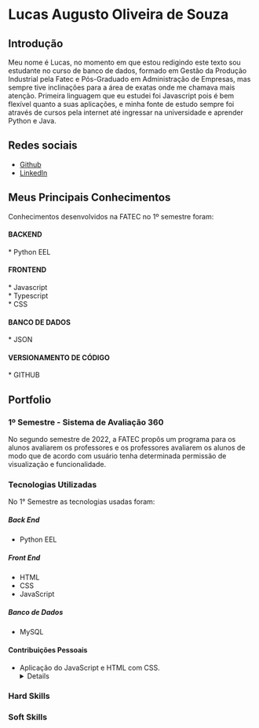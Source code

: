 # Lucas Augusto Oliveira de Souza

## Introdução
Meu nome é Lucas, no momento em que estou redigindo este texto sou estudante no curso de banco de dados, formado em Gestão da Produção Industrial pela Fatec e Pós-Graduado em Administração de Empresas, mas sempre tive inclinações para a área de exatas onde me chamava mais atenção. Primeira linguagem que eu estudei foi Javascript pois é bem flexível quanto a suas aplicações, e minha fonte de estudo sempre foi através de cursos pela internet até ingressar na universidade e aprender Python e Java. 

## Redes sociais
* [Github](https://github.com/LucasOliveira321)
* [LinkedIn](https://www.linkedin.com/in/lucas-augusto-oliveira/)

## Meus Principais Conhecimentos
Conhecimentos desenvolvidos na FATEC no 1º semestre foram:
<h4>BACKEND</h4>
* Python EEL </br>
<h4>FRONTEND</h4>
* Javascript </br>
* Typescript </br>
* CSS </br>
<h4>BANCO DE DADOS</h4>
* JSON </br>
<h4>VERSIONAMENTO DE CÓDIGO</h4>
* GITHUB

## Portfolio
### 1º Semestre - Sistema de Avaliação 360
No segundo semestre de 2022, a FATEC propôs um programa para os alunos avaliarem os professores e os professores avaliarem os alunos de modo que de acordo com usuário tenha determinada permissão de visualização e funcionalidade.

### Tecnologias Utilizadas
No 1° Semestre as tecnologias usadas foram: 
##### **Back End**
  * Python EEL </br>
##### **Front End** 
  * HTML
  * CSS
  * JavaScript
##### **Banco de Dados** 
  * MySQL
  
#### Contribuições Pessoais
* Aplicação do JavaScript e HTML com CSS. <details> Durante o primeiro semestre da faculdade, desenvolvi com meu grupo uma Aplicação web, onde tive que aprender a utilizar HTML com CSS e Javascript e suas dependencias, querys no banco de dados. </details>

### Hard Skills


### Soft Skills
